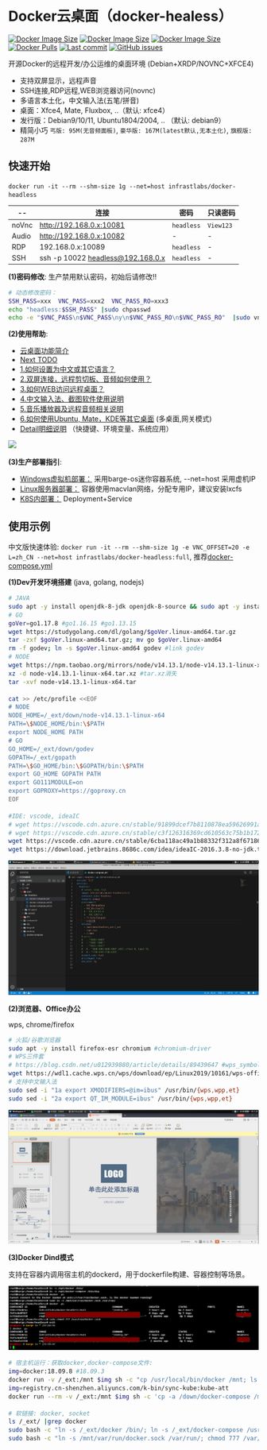 # Docker云桌面（docker-healess）

[![Docker Image Size](https://img.shields.io/docker/image-size/infrastlabs/docker-headless/slim)](https://hub.docker.com/r/infrastlabs/docker-headless/tags)
[![Docker Image Size](https://img.shields.io/docker/image-size/infrastlabs/docker-headless/latest)](https://hub.docker.com/r/infrastlabs/docker-headless/tags)
[![Docker Image Size](https://img.shields.io/docker/image-size/infrastlabs/docker-headless/full)](https://hub.docker.com/r/infrastlabs/docker-headless/tags)
[![Docker Pulls](https://img.shields.io/docker/pulls/infrastlabs/docker-headless.svg)](https://hub.docker.com/r/infrastlabs/docker-headless)
[![Last commit](https://img.shields.io/github/last-commit/infrastlabs/docker-headless.svg)](https://www.github.com/infrastlabs/docker-headless)
[![GitHub issues](https://img.shields.io/github/issues/infrastlabs/docker-headless.svg)](https://www.github.com/infrastlabs/docker-headless/issues)

开源Docker的远程开发/办公运维的桌面环境 (Debian+XRDP/NOVNC+XFCE4)

- 支持双屏显示，远程声音
- SSH连接,RDP远程,WEB浏览器访问(novnc)
- 多语言本土化，中文输入法(五笔/拼音)
- 桌面：Xfce4, Mate, Fluxbox, ..（默认: xfce4）
- 发行版：Debian9/10/11, Ubuntu1804/2004, .. （默认: debian9）
- 精简小巧 `丐版: 95M(无音频面板)`, `豪华版: 167M(latest默认,无本土化)`, `旗舰版: 287M`

## 快速开始

`docker run -it --rm --shm-size 1g --net=host infrastlabs/docker-headless`

 -- | 连接 | 密码 | 只读密码 
--- | ---  | ---  | ---
noVnc | http://192.168.0.x:10081 | `headless` | `View123` 
Audio | http://192.168.0.x:10082 |     -      | - 
RDP   | 192.168.0.x:10089        | `headless` | - 
SSH   | ssh -p 10022 headless@192.168.0.x | `headless` | - 

**(1)密码修改**: 生产禁用默认密码，初始后请修改!!

```bash
# 动态修改密码：
SSH_PASS=xxx  VNC_PASS=xxx2  VNC_PASS_RO=xxx3
echo "headless:$SSH_PASS" |sudo chpasswd
echo -e "$VNC_PASS\n$VNC_PASS\ny\n$VNC_PASS_RO\n$VNC_PASS_RO"  |sudo vncpasswd /etc/xrdp/vnc_pass; sudo chmod 644 /etc/xrdp/vnc_pass
```

**(2)使用帮助**: 

- [云桌面功能简介](./docs/01-CloudDesktop.md)
- [Next TODO](./docs/b0-todo.md)
- [1.如何设置为中文或其它语言？](./docs/b1-locale.md)
- [2.双屏连接，远程剪切板、音频如何使用？](./docs/b2-rdp.md)
- [3.如何WEB访问远程桌面？](./docs/b3-vnc.md)
- [4.中文输入法、截图软件使用说明](./docs/b4-apps.md)
- [5.音乐播放器及远程音频相关说明](./docs/b5-audio.md)
- [6.如何使用Ubuntu, Mate，KDE等其它桌面](./docs/b6-desktop.md) (多桌面,网关模式)
- [Detail明细说明](./detail.md) （快捷键、环境变量、系统应用）


![](https://gitee.com/infrastlabs/docker-headless/raw/dev/docs/res/01rdp-double-screen.png)

**(3)生产部署指引**: 

- [Windows虚拟机部署：](./deploy/win-vbox/README.md) 采用barge-os迷你容器系统, --net=host 采用虚机IP 
- [Linux服务器部署：](./deploy/fat-docker/README.md) 容器使用macvlan网络，分配专用IP，建议安装lxcfs
- [K8S内部署：](./deploy/k8s-headless/README.md) Deployment+Service

## 使用示例

中文版快速体验: `docker run -it --rm --shm-size 1g -e VNC_OFFSET=20 -e L=zh_CN --net=host infrastlabs/docker-headless:full`, 推荐[docker-compose.yml](./docker-compose.yml)

**(1)Dev开发环境搭建** (java, golang, nodejs)

```bash
# JAVA
sudo apt -y install openjdk-8-jdk openjdk-8-source && sudo apt -y install maven 
# GO
goVer=go1.17.8 #go1.16.15 #go1.13.15
wget https://studygolang.com/dl/golang/$goVer.linux-amd64.tar.gz
tar -zxf $goVer.linux-amd64.tar.gz; mv go $goVer.linux-amd64
rm -f godev; ln -s $goVer.linux-amd64 godev #link godev
# NODE
wget https://npm.taobao.org/mirrors/node/v14.13.1/node-v14.13.1-linux-x64.tar.xz
xz -d node-v14.13.1-linux-x64.tar.xz #tar.xz消失
tar -xvf node-v14.13.1-linux-x64.tar

cat >> /etc/profile <<EOF
# NODE
NODE_HOME=/_ext/down/node-v14.13.1-linux-x64
PATH=\$NODE_HOME/bin:\$PATH
export NODE_HOME PATH
# GO
GO_HOME=/_ext/down/godev
GOPATH=/_ext/gopath
PATH=\$GO_HOME/bin:\$GOPATH/bin:\$PATH
export GO_HOME GOPATH PATH
export GO111MODULE=on
export GOPROXY=https://goproxy.cn
EOF

#IDE: vscode, ideaIC
# wget https://vscode.cdn.azure.cn/stable/91899dcef7b8110878ea59626991a18c8a6a1b3e/code_1.47.3-1595520028_amd64.deb
# wget https://vscode.cdn.azure.cn/stable/c3f126316369cd610563c75b1b1725e0679adfb3/code_1.58.2-1626302803_amd64.deb
wget https://vscode.cdn.azure.cn/stable/6cba118ac49a1b88332f312a8f67186f7f3c1643/code_1.61.2-1634656828_amd64.deb
wget https://download.jetbrains.8686c.com/idea/ideaIC-2016.3.8-no-jdk.tar.gz
```

![](docs/res/02/ide2-vscode.png)

**(2)浏览器、Office办公**

wps, chrome/firefox

```bash
# 火狐/谷歌浏览器
sudo apt -y install firefox-esr chromium #chromium-driver
# WPS三件套
# https://blog.csdn.net/u012939880/article/details/89439647 #wps_symbol_fonts.zip
wget https://wdl1.cache.wps.cn/wps/download/ep/Linux2019/10161/wps-office_11.1.0.10161_amd64.deb
# 支持中文输入法
sudo sed -i "1a export XMODIFIERS=@im=ibus" /usr/bin/{wps,wpp,et}
sudo sed -i "2a export QT_IM_MODULE=ibus" /usr/bin/{wps,wpp,et}
```

![](docs/res/02/apps-office-wps.jpg)


**(3)Docker Dind模式**

支持在容器内调用宿主机的dockerd，用于dockerfile构建、容器控制等场景。

![](docs/res/02/dind2-headlessLinks.png)

```bash
# 宿主机运行：获取docker,docker-compose文件:
img=docker:18.09.8 #18.09.3
docker run -v /_ext:/mnt $img sh -c "cp /usr/local/bin/docker /mnt; ls -lh /mnt |grep docker"
img=registry.cn-shenzhen.aliyuncs.com/k-bin/sync-kube:kube-att
docker run --rm -v /_ext:/mnt $img sh -c 'cp -a /down/docker-compose /mnt/; ls -lh /mnt |grep docker'

# 软链接: docker, socket
ls /_ext/ |grep docker
sudo bash -c "ln -s /_ext/docker /bin/; ln -s /_ext/docker-compose /usr/bin/dcp"
sudo bash -c "ln -s /mnt/var/run/docker.sock /var/run/; chmod 777 /var/run/docker.sock"
```
